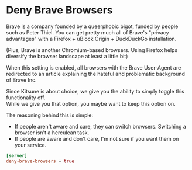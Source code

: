 # Deny Brave Browsers

Brave is a company founded by a queerphobic bigot, funded by people such as Peter Thiel.
You can get pretty much all of Brave's "privacy advantages" with a Firefox + uBlock Origin + DuckDuckGo installation. 

(Plus, Brave is another Chromium-based browsers. Using Firefox helps diversify the browser landscape at least a little bit)

When this setting is enabled, all browsers with the Brave User-Agent are redirected to an article explaining the hateful and problematic background of Brave Inc.  

Since Kitsune is about choice, we give you the ability to simply toggle this functionality off.  
While we give you that option, you maybe want to keep this option on.

The reasoning behind this is simple:

- If people aren't aware and care, they can switch browsers. Switching a browser isn't a herculean task.  
- If people are aware and don't care, I'm not sure if you want them on your service.

```toml
[server]
deny-brave-browsers = true
```
